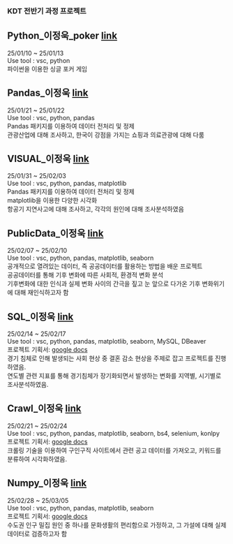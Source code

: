 ### KDT 전반기 과정 프로젝트

## Python_이정욱_poker [link](https://github.com/matdongsan5/Project/tree/main/Python_%EC%9D%B4%EC%A0%95%EC%9A%B1_poker)
25/01/10 ~ 25/01/13<br>
Use tool : vsc, python<br>
파이썬을 이용한 싱글 포커 게임<br>

## Pandas_이정욱 [link](https://github.com/matdongsan5/Project/tree/main/Pandas_%EC%9D%B4%EC%A0%95%EC%9A%B1)
25/01/21 ~ 25/01/22
<br>Use tool : vsc, python, pandas
<br>Pandas 패키지를 이용하여 데이터 전처리 및 정제
<br>관광산업에 대해 조사하고, 한국이 강점을 가지는 쇼핑과 의료관광에 대해 다룸

## VISUAL_이정욱 [link](https://github.com/matdongsan5/Project/tree/main/VISUAL_%EC%9D%B4%EC%A0%95%EC%9A%B1)
25/01/31 ~ 25/02/03
<br>Use tool : vsc, python, pandas, matplotlib
<br>Pandas 패키지를 이용하여 데이터 전처리 및 정제
<br>matplotlib을 이용한 다양한 시각화
<br>항공기 지연사고에 대해 조사하고, 각각의 원인에 대해 조사분석하였음

## PublicData_이정욱 [link](https://github.com/matdongsan5/Project/tree/main/PublicData_%EC%9D%B4%EC%A0%95%EC%9A%B1)
25/02/07 ~ 25/02/10
<br>Use tool : vsc, python, pandas, matplotlib, seaborn
<br>공개적으로 열려있는 데이터, 즉 공공데이터를 활용하는 방법을 배운 프로젝트
<br>공공데이터를 통해 기후 변화에 따른 사회적, 환경적 변화 분석
<br>기후변화에 대한 인식과 실제 변화 사이의 간극을 짚고 눈 앞으로 다가온 기후 변화위기에 대해 재인식하고자 함

## SQL_이정욱 [link](https://github.com/matdongsan5/Project/tree/main/SQL_%EC%9D%B4%EC%A0%95%EC%9A%B1)
25/02/14 ~ 25/02/17
<br>Use tool : vsc, python, pandas, matplotlib, seaborn, MySQL, DBeaver
<br>프로젝트 기획서: [google docs](https://docs.google.com/document/d/1fhZ5nAobO2JZEQYb9JsY0kKA91JTzE9NNWgXNIRim2c/edit?usp=sharing)
<br>경기 침체로 인해 발생되는 사회 현상 중 결혼 감소 현상을 주제로 잡고 프로젝트를 진행하였음.
<br>연도별 관련 지표를 통해 경기침체가 장기화되면서 발생하는 변화를 지역별, 시기별로 조사분석하였음.


## Crawl_이정욱 [link](https://github.com/matdongsan5/Project/tree/main/Crawrl_%EC%9D%B4%EC%A0%95%EC%9A%B1)
25/02/21 ~ 25/02/24
<br>Use tool : vsc, python, pandas, matplotlib, seaborn, bs4, selenium, konlpy
<br>프로젝트 기획서: [google docs](https://docs.google.com/document/d/1VBw6FNjgUpdWhrVGxLvp5mgEcmq0Pah0OGtHg1A7qx0/edit?tab=t.0)
<br>크롤링 기술을 이용하여 구인구직 사이트에서 관련 공고 데이터를 가져오고, 키워드를 분류하여 시각화하였음.


## Numpy_이정욱 [link](https://github.com/matdongsan5/Project/tree/main/Numpy_%EC%9D%B4%EC%A0%95%EC%9A%B1)
25/02/28 ~ 25/03/05
<br>Use tool : vsc, python, pandas, matplotlib, seaborn
<br>프로젝트 기획서: [google docs](https://docs.google.com/document/d/1GST-uoCj5v1wTA2R0xasv66sdsDO-j7wIPFqeZvUghw/edit?usp=sharing)
<br>수도권 인구 밀집 원인 중 하나를 문화생활의 편리함으로 가정하고, 그 가설에 대해 실제 데이터로 검증하고자 함


















